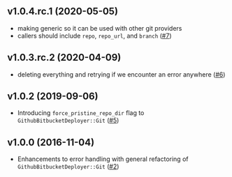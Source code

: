 ## v1.0.4.rc.1 (2020-05-05)
* making generic so it can be used with other git providers
* callers should include `repo`, `repo_url`, and `branch`
([#7](https://github.com/g5search/github_bitbucket_deployer/pull/7))


## v1.0.3.rc.2 (2020-04-09)
* deleting everything and retrying if we encounter an error anywhere
([#6](https://github.com/g5search/github_bitbucket_deployer/pull/6))

## v1.0.2 (2019-09-06)

* Introducing `force_pristine_repo_dir` flag to 
  `GithubBitbucketDeployer::Git`
  ([#5](https://github.com/g5search/github_bitbucket_deployer/pull/5))

## v1.0.0 (2016-11-04)

* Enhancements to error handling with general refactoring of
  `GithubBitbucketDeployer::Git`
  ([#2](https://github.com/g5search/github_bitbucket_deployer/pull/2))
